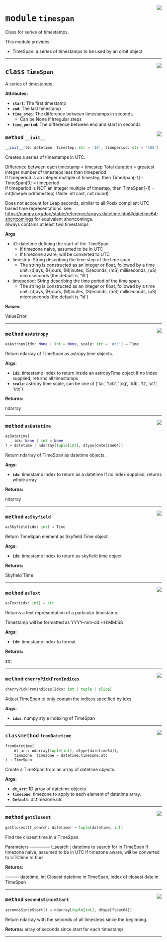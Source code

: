 <!-- markdownlint-disable -->

<a href="../spherapy/timespan.py#L0"><img align="right" style="float:right;" src="https://img.shields.io/badge/-source-cccccc?style=flat-square"></a>

# <kbd>module</kbd> `timespan`
Class for series of timestamps. 

This module provides: 
- TimeSpan: a series of timestamps to be used by an orbit object 



---

<a href="../spherapy/timespan.py#L21"><img align="right" style="float:right;" src="https://img.shields.io/badge/-source-cccccc?style=flat-square"></a>

## <kbd>class</kbd> `TimeSpan`
A series of timestamps. 



**Attributes:**
 
 - <b>`start`</b>:  The first timestamp 
 - <b>`end`</b>:  The last timestamp 
 - <b>`time_step`</b>:  The difference between timestamps in seconds.
     - Can be None if irregular steps 
 - <b>`time_period`</b>:  The difference between end and start in seconds 

<a href="../spherapy/timespan.py#L32"><img align="right" style="float:right;" src="https://img.shields.io/badge/-source-cccccc?style=flat-square"></a>

### <kbd>method</kbd> `__init__`

```python
__init__(t0: datetime, timestep: str = '1S', timeperiod: str = '10S')
```

Creates a series of timestamps in UTC. 

Difference between each timestamp = timestep Total duration = greatest integer number of timesteps less than timeperiod  
If timeperiod is an integer multiple of timestep,  then TimeSpan[-1] - TimeSpan[0] = timeperiod  
If timeperiod is NOT an integer multiple of timestep,  then TimeSpan[-1] = int(timeperiod/timestep) (Note: int cast, not round) 

Does not account for Leap seconds, similar to all Posix compliant UTC based time  representations. see: https://numpy.org/doc/stable/reference/arrays.datetime.html#datetime64-shortcomings  for equivalent shortcomings.  
Always contains at least two timestamps 

**Args**
 - t0: datetime defining the start of the TimeSpan.
     - If timezone naive, assumed to be in UTC
     - If timezone aware, will be converted to UTC
 - timestep: String describing the time step of the time span.
     - The string is constructed as an integer or float, followed by a time unit:  (d)ays, (H)ours, (M)inutes, (S)econds, (mS) milliseconds, (uS) microseconds  (the default is '1S') 
 - timeperiod: String describing the time period of the time span.
     - The string is constructed as an integer or float, followed by a time unit:  (d)ays, (H)ours, (M)inutes, (S)econds, (mS) milliseconds, (uS) microseconds  (the default is '1d') 



**Raises:**
 
ValueError 




---

<a href="../spherapy/timespan.py#L153"><img align="right" style="float:right;" src="https://img.shields.io/badge/-source-cccccc?style=flat-square"></a>

### <kbd>method</kbd> `asAstropy`

```python
asAstropy(idx: None | int = None, scale: str = 'utc') → Time
```

Return ndarray of TimeSpan as astropy.time objects. 



**Args:**
 
 - <b>`idx`</b>:  timestamp index to return inside an astropyTime object  if no index supplied, returns all timestamps 
 - <b>`scale`</b>:  astropy time scale, can be one of  ('tai', 'tcb', 'tcg', 'tdb', 'tt', 'ut1', 'utc') 



**Returns:**
 
ndarray 

---

<a href="../spherapy/timespan.py#L170"><img align="right" style="float:right;" src="https://img.shields.io/badge/-source-cccccc?style=flat-square"></a>

### <kbd>method</kbd> `asDatetime`

```python
asDatetime(
    idx: None | int = None
) → datetime | ndarray[tuple[int], dtype[datetime64]]
```

Return ndarray of TimeSpan as datetime objects. 



**Args:**
 
 - <b>`idx`</b>:  timestamp index to return as a datetime  If no index supplied, returns whole array 



**Returns:**
 
ndarray 

---

<a href="../spherapy/timespan.py#L186"><img align="right" style="float:right;" src="https://img.shields.io/badge/-source-cccccc?style=flat-square"></a>

### <kbd>method</kbd> `asSkyfield`

```python
asSkyfield(idx: int) → Time
```

Return TimeSpan element as Skyfield Time object. 



**Args:**
 
 - <b>`idx`</b>:  timestamp index to return as skyfield time object 



**Returns:**
 
Skyfield Time 

---

<a href="../spherapy/timespan.py#L200"><img align="right" style="float:right;" src="https://img.shields.io/badge/-source-cccccc?style=flat-square"></a>

### <kbd>method</kbd> `asText`

```python
asText(idx: int) → str
```

Returns a text representation of a particular timestamp. 

Timestamp will be formatted as YYYY-mm-dd HH:MM:SS 



**Args:**
 
 - <b>`idx`</b>:  timestamp index to format 



**Returns:**

 str: 

---

<a href="../spherapy/timespan.py#L321"><img align="right" style="float:right;" src="https://img.shields.io/badge/-source-cccccc?style=flat-square"></a>

### <kbd>method</kbd> `cherryPickFromIndices`

```python
cherryPickFromIndices(idxs: int | tuple | slice)
```

Adjust TimeSpan to only contain the indices specified by idxs. 



**Args:**
 
 - <b>`idxs`</b>:  numpy style indexing of TimeSpan 

---

<a href="../spherapy/timespan.py#L333"><img align="right" style="float:right;" src="https://img.shields.io/badge/-source-cccccc?style=flat-square"></a>

### <kbd>classmethod</kbd> `fromDatetime`

```python
fromDatetime(
    dt_arr: ndarray[tuple[int], dtype[datetime64]],
    timezone: timezone = datetime.timezone.utc
) → TimeSpan
```

Create a TimeSpan from an array of datetime objects. 



**Args:**
 
 - <b>`dt_arr`</b>:  1D array of datetime objects 
 - <b>`timezone`</b>:  timezone to apply to each element of datetime array. 
 - <b>`Default`</b>:  dt.timezone.utc 

---

<a href="../spherapy/timespan.py#L225"><img align="right" style="float:right;" src="https://img.shields.io/badge/-source-cccccc?style=flat-square"></a>

### <kbd>method</kbd> `getClosest`

```python
getClosest(t_search: datetime) → tuple[datetime, int]
```

Find the closest time in a TimeSpan. 

Parameters 
---------- t_search : datetime to search for in TimeSpan  If timezone naive, assumed to be in UTC  If timezone aware, will be converted to UTCtime to find 



**Returns:**
 
------- datetime, int  Closest datetime in TimeSpan, index of closest date in TimeSpan 

---

<a href="../spherapy/timespan.py#L213"><img align="right" style="float:right;" src="https://img.shields.io/badge/-source-cccccc?style=flat-square"></a>

### <kbd>method</kbd> `secondsSinceStart`

```python
secondsSinceStart() → ndarray[tuple[int], dtype[float64]]
```

Return ndarray with the seconds of all timesteps since the beginning. 



**Returns:**
  array of seconds since start for each timestamp 




---

